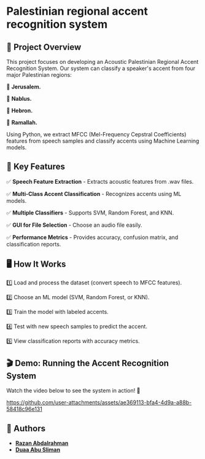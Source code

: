 # Palestinian regional accent recognition system

## 📝 Project Overview
This project focuses on developing an Acoustic Palestinian Regional Accent Recognition System. 
Our system can classify a speaker's accent from four major Palestinian regions:

🔹 **Jerusalem.** 

🔹 **Nablus.** 

🔹 **Hebron.**

🔹 **Ramallah.**


Using Python, we extract MFCC (Mel-Frequency Cepstral Coefficients) features from speech samples and classify accents using Machine Learning models.<br/>



## 🚀 Key Features
✅ **Speech Feature Extraction** - Extracts acoustic features from .wav files.

✅ **Multi-Class Accent Classification** - Recognizes accents using ML models.

✅ **Multiple Classifiers** - Supports SVM, Random Forest, and KNN.

✅ **GUI for File Selection** - Choose an audio file easily.

✅ **Performance Metrics** - Provides accuracy, confusion matrix, and classification reports.


## 🖥️ How It Works
1️⃣ Load and process the dataset (convert speech to MFCC features).

2️⃣ Choose an ML model (SVM, Random Forest, or KNN).

3️⃣ Train the model with labeled accents.

4️⃣ Test with new speech samples to predict the accent.

5️⃣ View classification reports with accuracy metrics.

## 🎬 Demo: Running the Accent Recognition System
Watch the video below to see the system in action! 🚀

https://github.com/user-attachments/assets/ae369113-bfa4-4d9a-a88b-58418c96e131

## 👥 Authors
- [**Razan Abdalrahman**](https://github.com/razanodeh01)
- [**Duaa Abu Sliman**](https://github.com/Duaa111222)
